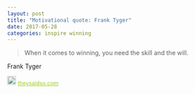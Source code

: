 ```yaml
---
layout: post
title: "Motivational quote: Frank Tyger"
date: 2017-05-28
categories: inspire winning
---
```

> When it comes to winning, you need the skill and the will.

Frank Tyger

<span style="z-index:50;font-size:0.9em;"><img src="https://theysaidso.com/branding/theysaidso.png" height="20" width="20" alt="theysaidso.com"/><a href="https://theysaidso.com" title="Powered by quotes from theysaidso.com" style="color: #9fcc25; margin-left: 4px; vertical-align: middle;">theysaidso.com</a></span>
